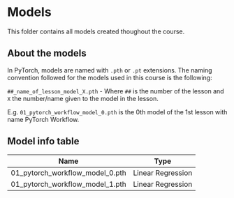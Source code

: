 # Models

This folder contains all models created thoughout the course.

## About the models

In PyTorch, models are named with `.pth` or `.pt` extensions. The naming convention followed for the models used in this course is the following:

`##_name_of_lesson_model_X.pth` - Where `##` is the number of the lesson and `X` the number/name given to the model in the lesson.

E.g. `01_pytorch_workflow_model_0.pth` is the 0th model of the 1st lesson with name PyTorch Workflow.

## Model info table

| Name | Type |
|:---:|:---:|
| 01_pytorch_workflow_model_0.pth | Linear Regression |
| 01_pytorch_workflow_model_1.pth | Linear Regression |
